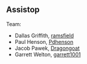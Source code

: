  ## Assistop

Team:
  * Dallas Griffith, [ramsfield](https://github.com/ramsfield)
  * Paul Henson, [Pdhenson](https://github.com/Pdhenson)
  * Jacob Pawek, [Dragongoat](https://github.com/Dragongoat)
  * Garrett Welton, [garrett1001](https://github.com/garrett1001)
